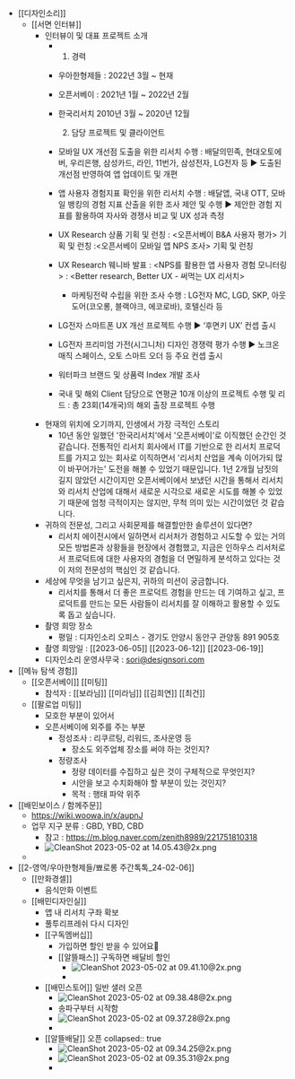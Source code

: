 - [[디자인소리]]
	- [[서면 인터뷰]]
		- 인터뷰이 및 대표 프로젝트 소개
			- 1) 경력
			- 우아한형제들 : 2022년 3월 ~ 현재
			- 오픈서베이 : 2021년 1월 ~ 2022년 2월
			- 한국리서치 2010년 3월 ~ 2020년 12월
			  
			  2) 담당 프로젝트 및 클라이언트
			- 모바일 UX 개선점 도출을 위한 리서치 수행
			  : 배달의민족, 현대오토에버, 우리은행, 삼성카드, 라인, 11번가, 삼성전자, LG전자 등 ▶ 도출된 개선점 반영하여 앱 업데이트 및 개편
			- 앱 사용자 경험지표 확인을 위한 리서치 수행
			  : 배달앱, 국내 OTT, 모바일 뱅킹의 경험 지표 산출을 위한 조사 제안 및 수행 
			  ▶ 제안한 경험 지표를 활용하여 자사와 경쟁사 비교 및 UX 성과 측정
			- UX Research 상품 기획 및 런칭
			  : <오픈서베이 B&A 사용자 평가> 기획 및 런칭
			  :<오픈서베이 모바일 앱 NPS 조사> 기획 및 런칭
			- UX Research 웨니바 발표
			  : <NPS를 활용한 앱 사용자 경험 모니터링>
			  : <Better research, Better UX - 써먹는 UX 리서치>
			  
			  - 마케팅전략 수립을 위한 조사 수행
			  : LG전자 MC, LGD, SKP, 아웃도어(코오롱, 블랙야크, 에코로바), 호텔신라 등
			- LG전자 스마트폰 UX 개선 프로젝트 수행 ▶ ‘후면키 UX’ 컨셉 출시
			- LG전자 프리미엄 가전(시그니처) 디자인 경쟁력 평가 수행 ▶ 노크온 매직 스페이스, 오토 스마트 오더 등 주요 컨셉 출시
			- 워터파크 브랜드 및 상품력 Index 개발 조사
			- 국내 및 해외 Client 담당으로 연평균 10개 이상의 프로젝트 수행 및 리드
			  : 총 23회(14개국)의 해외 출장 프로젝트 수행
		- 현재의 위치에 오기까지, 인생에서 가장 극적인 스토리
			- 10년 동안 일했던 '한국리서치'에서 '오픈서베이'로 이직했던 순간인 것 같습니다. 전통적인 리서치 회사에서 IT를 기반으로 한 리서치 프로덕트를 가지고 있는 회사로 이직하면서 '리서치 산업을 계속 이어가되 많이 바꾸어가는' 도전을 해볼 수 있었기 때문입니다. 1년 2개월 남짓의 길지 않았던 시간이지만 오픈서베이에서 보냈던 시간을 통해서 리서치와 리서치 산업에 대해서 새로운 시각으로 새로운 시도를 해볼 수 있었기 때문에 엄청 극적이지는 않지만, 무척 의미 있는 시간이었던 것 같습니다.
		- 귀하의 전문성, 그리고 사회문제를 해결할만한 솔루션이 있다면?
			- 리서치 에이전시에서 일하면서 리서처가 경험하고 시도할 수 있는 거의 모든 방법론과 상황들을 현장에서 경험했고, 지금은 인하우스 리서처로서 프로덕트에 대한 사용자의 경험을 더 면밀하게 분석하고 있다는 것이 저의 전문성의 핵심인 것 같습니다.
		- 세상에 무엇을 남기고 싶은지, 귀하의 미션이 궁금합니다.
			- 리서치를 통해서 더 좋은 프로덕트 경험을 만드는 데 기여하고 싶고, 프로덕트를 만드는 모든 사람들이 리서치를 잘 이해하고 활용할 수 있도록 돕고 싶습니다.
		- 촬영 희망 장소
			- 평일 : 디자인소리 오피스 - 경기도 안양시 동안구 관양동 891 905호
		- 촬영 희망일 : [[2023-06-05]] [[2023-06-12]] [[2023-06-19]]
		- 디자인소리 운영사무국 : sori@designsori.com
- [[메뉴 탐색 경험]]
	- [[오픈서베이]] [[미팅]]
		- 참석자 : [[보라님]] [[미라님]] [[김희연]] [[최건]]
	- [[팔로업 미팅]]
		- 모호한 부분이 있어서
		- 오픈서베이에 외주를 주는 부분
			- 정성조사 : 리쿠르팅, 리워드, 조사운영 등
				- 장소도 외주업체 장소를 써야 하는 것인지?
			- 정량조사
				- 정량 데이터를 수집하고 싶은 것이 구체적으로 무엇인지?
				- 시안을 보고 수치화해야 할 부분이 있는 것인지?
				- 목적 : 행태 파악 위주
- [[배민보이스 / 함께주문]]
	- https://wiki.woowa.in/x/aupnJ
	- 업무 지구 분류 : GBD, YBD, CBD
		- 참고 : https://m.blog.naver.com/zenith8989/221751810318
		- ![CleanShot 2023-05-02 at 14.05.43@2x.png](../assets/CleanShot_2023-05-02_at_14.05.43@2x_1683003950440_0.png)
	-
- [[2-영역/우아한형제들/뾰로롱 주간톡톡_24-02-06]]
	- [[만화경셀]]
		- 음식만화 이벤트
	- [[배민디자인실]]
		- 앱 내 리서치 구좌 확보
		- 풀투리프레쉬 다시 디자인
		- [[구독멤버십]]
			- 가입하면 할인 받을 수 있어요
			- [[알뜰패스]] 구독하면 배달비 할인
				- ![CleanShot 2023-05-02 at 09.41.10@2x.png](../assets/CleanShot_2023-05-02_at_09.41.10@2x_1682988087495_0.png)
				-
		- [[배민스토어]] 일반 샐러 오픈
			- ![CleanShot 2023-05-02 at 09.38.48@2x.png](../assets/CleanShot_2023-05-02_at_09.38.48@2x_1682987932646_0.png)
			- 송파구부터 시작함
			- ![CleanShot 2023-05-02 at 09.37.28@2x.png](../assets/CleanShot_2023-05-02_at_09.37.28@2x_1682987862143_0.png)
			-
		- [[알뜰배달]] 오픈
		  collapsed:: true
			- ![CleanShot 2023-05-02 at 09.34.25@2x.png](../assets/CleanShot_2023-05-02_at_09.34.25@2x_1682987673607_0.png)
			- ![CleanShot 2023-05-02 at 09.35.31@2x.png](../assets/CleanShot_2023-05-02_at_09.35.31@2x_1682987736802_0.png)
			-